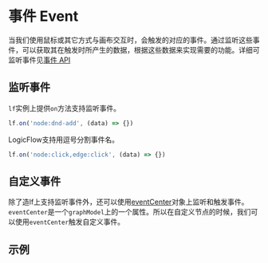 # 事件 Event

当我们使用鼠标或其它方式与画布交互时，会触发的对应的事件。通过监听这些事件，可以获取其在触发时所产生的数据，根据这些数据来实现需要的功能。详细可监听事件见[事件 API](/api/eventCenterApi.htm)

## 监听事件

`lf`实例上提供`on`方法支持监听事件。

```js
lf.on('node:dnd-add', (data) => {})
```

LogicFlow支持用逗号分割事件名。

```js
lf.on('node:click,edge:click', (data) => {})
```


## 自定义事件

除了造lf上支持监听事件外，还可以使用[eventCenter](/api/eventCenterApi.htm)对象上监听和触发事件。`eventCenter`是一个`graphModel`上的一个属性。所以在自定义节点的时候，我们可以使用`eventCenter`触发自定义事件。




## 示例
